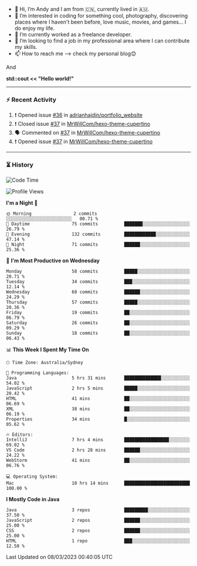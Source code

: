 - 👋 Hi, I’m Andy and I am from :cn:, currently lived in 🇦🇺.
- 👀 I’m interested in coding for something cool, photography, discovering places where I haven't been before, love music, movies, and games... I do enjoy my life.
- 🌱 I’m currently worked as a freelance developer.
- 💞️ I’m looking to find a job in my professional area where I can contribute my skills.
- 📫 How to reach me --> check my personal blog😊

And

**std::cout << "Hello world!"**

---

### ⚡ Recent Activity
<!--START_SECTION:activity-->
1. ❗️ Opened issue [#36](https://github.com/adrianhajdin/portfolio_website/issues/36) in [adrianhajdin/portfolio_website](https://github.com/adrianhajdin/portfolio_website)
2. ❗️ Closed issue [#37](https://github.com/MrWillCom/hexo-theme-cupertino/issues/37) in [MrWillCom/hexo-theme-cupertino](https://github.com/MrWillCom/hexo-theme-cupertino)
3. 🗣 Commented on [#37](https://github.com/MrWillCom/hexo-theme-cupertino/issues/37) in [MrWillCom/hexo-theme-cupertino](https://github.com/MrWillCom/hexo-theme-cupertino)
4. ❗️ Opened issue [#37](https://github.com/MrWillCom/hexo-theme-cupertino/issues/37) in [MrWillCom/hexo-theme-cupertino](https://github.com/MrWillCom/hexo-theme-cupertino)
<!--END_SECTION:activity-->

---

### ⏳ History
<!--START_SECTION:waka-->
![Code Time](http://img.shields.io/badge/Code%20Time-114%20hrs%2052%20mins-blue)

![Profile Views](http://img.shields.io/badge/Profile%20Views-10-blue)

**I'm a Night 🦉** 

```text
🌞 Morning                2 commits           ░░░░░░░░░░░░░░░░░░░░░░░░░   00.71 % 
🌆 Daytime                75 commits          ███████░░░░░░░░░░░░░░░░░░   26.79 % 
🌃 Evening                132 commits         ████████████░░░░░░░░░░░░░   47.14 % 
🌙 Night                  71 commits          ██████░░░░░░░░░░░░░░░░░░░   25.36 % 
```
📅 **I'm Most Productive on Wednesday** 

```text
Monday                   58 commits          █████░░░░░░░░░░░░░░░░░░░░   20.71 % 
Tuesday                  34 commits          ███░░░░░░░░░░░░░░░░░░░░░░   12.14 % 
Wednesday                68 commits          ██████░░░░░░░░░░░░░░░░░░░   24.29 % 
Thursday                 57 commits          █████░░░░░░░░░░░░░░░░░░░░   20.36 % 
Friday                   19 commits          ██░░░░░░░░░░░░░░░░░░░░░░░   06.79 % 
Saturday                 26 commits          ██░░░░░░░░░░░░░░░░░░░░░░░   09.29 % 
Sunday                   18 commits          ██░░░░░░░░░░░░░░░░░░░░░░░   06.43 % 
```


📊 **This Week I Spent My Time On** 

```text
🕑︎ Time Zone: Australia/Sydney

💬 Programming Languages: 
Java                     5 hrs 31 mins       ██████████████░░░░░░░░░░░   54.02 % 
JavaScript               2 hrs 5 mins        █████░░░░░░░░░░░░░░░░░░░░   20.42 % 
HTML                     41 mins             ██░░░░░░░░░░░░░░░░░░░░░░░   06.69 % 
XML                      38 mins             ██░░░░░░░░░░░░░░░░░░░░░░░   06.19 % 
Properties               34 mins             █░░░░░░░░░░░░░░░░░░░░░░░░   05.62 % 

🔥 Editors: 
IntelliJ                 7 hrs 4 mins        █████████████████░░░░░░░░   69.02 % 
VS Code                  2 hrs 28 mins       ██████░░░░░░░░░░░░░░░░░░░   24.22 % 
WebStorm                 41 mins             ██░░░░░░░░░░░░░░░░░░░░░░░   06.76 % 

💻 Operating System: 
Mac                      10 hrs 14 mins      █████████████████████████   100.00 % 
```

**I Mostly Code in Java** 

```text
Java                     3 repos             █████████░░░░░░░░░░░░░░░░   37.50 % 
JavaScript               2 repos             ██████░░░░░░░░░░░░░░░░░░░   25.00 % 
CSS                      2 repos             ██████░░░░░░░░░░░░░░░░░░░   25.00 % 
HTML                     1 repo              ███░░░░░░░░░░░░░░░░░░░░░░   12.50 % 
```




 Last Updated on 08/03/2023 00:40:05 UTC
<!--END_SECTION:waka-->


<!---
JinchuanL/JinchuanL is a ✨ special ✨ repository because its `README.md` (this file) appears on your GitHub profile.
You can click the Preview link to take a look at your changes.
--->
